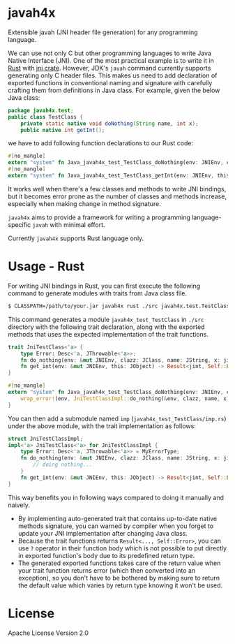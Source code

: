 javah4x
=======

Extensible javah (JNI header file generation) for any programming language.

We can use not only C but other programming languages to write Java Native Interface (JNI).
One of the most practical example is to write it in [Rust](https://www.rust-lang.org/) with [jni crate](https://github.com/jni-rs/jni-rs).
However, JDK's `javah` command currently supports generating only C header files. This makes us need to add declaration of exported functions in conventional naming and signature with carefully crafting them from definitions in Java class.
For example, given the below Java class:

```java
package javah4x.test;
public class TestClass {
    private static native void doNothing(String name, int x);
    public native int getInt();
```

we have to add following function declarations to our Rust code:

```rust
#[no_mangle]
extern "system" fn Java_javah4x_test_TestClass_doNothing(env: JNIEnv, clazz: JClass, name: JString, x: jint) { ... }
#[no_mangle]
extern "system" fn Java_javah4x_test_TestClass_getInt(env: JNIEnv, this: JObject) -> jint { ... }
```

It works well when there's a few classes and methods to write JNI bindings, but it becomes error prone as the number of classes and methods increase, especially when making change in method signature.

`javah4x` aims to provide a framework for writing a programming language-specific `javah` with minimal effort.

Currently `javah4x` supports Rust language only.

# Usage - Rust

For writing JNI bindings in Rust, you can first execute the following command to generate modules with traits from Java class file.

```sh
$ CLASSPATH=/path/to/your.jar javah4x rust ./src javah4x.test.TestClass
```

This command generates a module `javah4x_test_TestClass` in `./src` directory with the following trait declaration, along with the exported methods that uses the expected implementation of the trait functions.

```rust
trait JniTestClass<'a> {
    type Error: Desc<'a, JThrowable<'a>>;
    fn do_nothing(env: &mut JNIEnv, clazz: JClass, name: JString, x: jint) -> Result<(), Self::Error>;
    fn get_int(env: &mut JNIEnv, this: JObject) -> Result<jint, Self::Error>;
}

#[no_mangle]
extern "system" fn Java_javah4x_test_TestClass_doNothing(env: JNIEnv, clazz: JClass, name: JString, x: jint) {
    wrap_error!(env, JniTestClassImpl::do_nothing(&env, clazz, name, x), Default::default())
}
```

You can then add a submodule named `imp` (`javah4x_test_TestClass/imp.rs`) under the above module, with the trait implementation as follows:

```rust
struct JniTestClassImpl;
impl<'a> JniTestClass<'a> for JniTestClassImpl {
    type Error: Desc<'a, JThrowable<'a>> = MyErrorType;
    fn do_nothing(env: &mut JNIEnv, clazz: JClass, name: JString, x: jint) -> Result<(), Self::Error> {
        // doing nothing...
    }
    fn get_int(env: &mut JNIEnv, this: JObject) -> Result<jint, Self::Error> { ... }
}
```

This way benefits you in following ways compared to doing it manually and naively.

* By implementing auto-generated trait that contains up-to-date native methods signature, you can warned by compiler when you forget to update your JNI implementation after changing Java class.
* Because the trait functions returns `Result<..., Self::Error>`, you can use `?` operator in their function body which is not possible to put directly in exported function's body due to its predefined return type.
* The generated exported functions takes care of the return value when your trait function returns error (which then converted into an exception), so you don't have to be bothered by making sure to return the default value which varies by return type knowing it won't be used.


# License

Apache License Version 2.0
